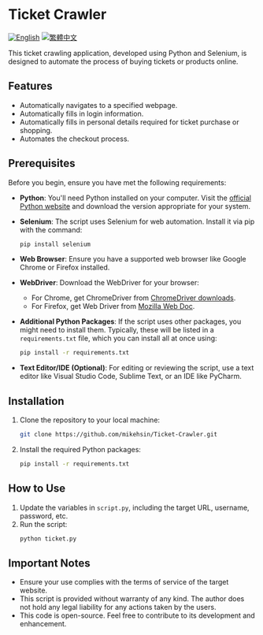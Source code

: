 # Ticket Crawler
[![English](https://img.shields.io/badge/Read-English-blue)](https://github.com/mikehsin/Ticket-Crawler#)
[![繁體中文](https://img.shields.io/badge/讀-繁體中文-red)](https://github.com/mikehsin/Ticket-Crawler/blob/main/README.cn.md)


This ticket crawling application, developed using Python and Selenium, is designed to automate the process of buying tickets or products online.

## Features

- Automatically navigates to a specified webpage.
- Automatically fills in login information.
- Automatically fills in personal details required for ticket purchase or shopping.
- Automates the checkout process.

## Prerequisites

Before you begin, ensure you have met the following requirements:

- **Python**: You'll need Python installed on your computer. Visit the [official Python website](https://www.python.org/downloads/) and download the version appropriate for your system.

- **Selenium**: The script uses Selenium for web automation. Install it via pip with the command:
    ```sh
    pip install selenium
    ```

- **Web Browser**: Ensure you have a supported web browser like Google Chrome or Firefox installed.

- **WebDriver**: Download the WebDriver for your browser:
    - For Chrome, get ChromeDriver from [ChromeDriver downloads](https://chromedriver.chromium.org/).
    - For Firefox, get Web Driver from [Mozilla Web Doc](https://developer.mozilla.org/en-US/docs/Web/WebDriver).

- **Additional Python Packages**: If the script uses other packages, you might need to install them. Typically, these will be listed in a `requirements.txt` file, which you can install all at once using:
    ```sh
    pip install -r requirements.txt
    ```

- **Text Editor/IDE (Optional)**: For editing or reviewing the script, use a text editor like Visual Studio Code, Sublime Text, or an IDE like PyCharm.


## Installation

1. Clone the repository to your local machine:
    ```sh
   git clone https://github.com/mikehsin/Ticket-Crawler.git
   ```

2. Install the required Python packages:
    ```sh
    pip install -r requirements.txt
    ```


## How to Use

1. Update the variables in `script.py`, including the target URL, username, password, etc.
2. Run the script:
    ```sh
    python ticket.py
    ```

## Important Notes

- Ensure your use complies with the terms of service of the target website.
- This script is provided without warranty of any kind. The author does not hold any legal liability for any actions taken by the users.
- This code is open-source. Feel free to contribute to its development and enhancement.
